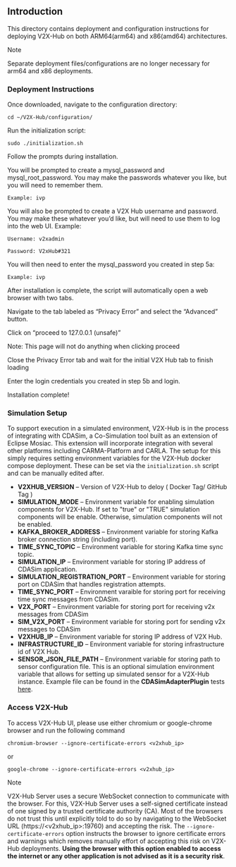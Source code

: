 ## Introduction
This directory contains deployment and configuration instructions for deploying V2X-Hub on both ARM64(arm64) and x86(amd64) architectures.

> [!NOTE]
> Separate deployment files/configurations are no longer necessary for arm64 and x86 deployments.

### Deployment Instructions
Once downloaded, navigate to the configuration directory:
```
cd ~/V2X-Hub/configuration/
```
Run the initialization script:
```
sudo ./initialization.sh
```
Follow the prompts during installation.

You will be prompted to create a mysql_password and mysql_root_password. You may make the passwords whatever you like, but you will need to remember them.
```
Example: ivp
```
You will also be prompted to create a V2X Hub username and password. You may make these whatever you’d like, but will need to use them to log into the web UI. Example:
```
Username: v2xadmin

Password: V2xHub#321
```
You will then need to enter the mysql_password you created in step 5a:
```
Example: ivp
```
After installation is complete, the script will automatically open a web browser with two tabs.

Navigate to the tab labeled as “Privacy Error” and select the “Advanced” button.

Click on “proceed to 127.0.0.1 (unsafe)”

Note: This page will not do anything when clicking proceed

Close the Privacy Error tab and wait for the initial V2X Hub tab to finish loading

Enter the login credentials you created in step 5b and login.

Installation complete!

### Simulation Setup

To support execution in a simulated environment, V2X-Hub is in the process of integrating with CDASim, a Co-Simulation tool built as an extension of Eclipse Mosiac. This extension will incorporate integration with several other platforms including CARMA-Platform and CARLA. The setup for this simply requires setting environment variables for the V2X-Hub docker compose deployment. These can be set via the `initialization.sh` script and can be manually edited after.

* **V2XHUB_VERSION** – Version of V2X-Hub to deloy ( Docker Tag/ GitHub Tag )
* **SIMULATION_MODE** – Environment variable for enabling simulation components for V2X-Hub. If set to "true" or "TRUE" simulation components will be enable. Otherwise, simulation components will not be enabled.
* **KAFKA_BROKER_ADDRESS** – Environment variable for storing Kafka broker connection string (including port).
* **TIME_SYNC_TOPIC** – Environment variable for storing Kafka time sync topic.
* **SIMULATION_IP** – Environment variable for storing IP address of CDASim application.
* **SIMULATION_REGISTRATION_PORT** – Environment variable for storing port on CDASim that handles registration attempts.
* **TIME_SYNC_PORT** – Environment varaible for storing port for receiving time sync messages from CDASim.
* **V2X_PORT** – Environment variable for storing port for receiving v2x messages from CDASim
* **SIM_V2X_PORT** – Environment variable for storing port for sending v2x messages to CDASim
* **V2XHUB_IP** – Environment variable for storing IP address of V2X Hub.
* **INFRASTRUCTURE_ID** – Environment variable for storing infrastructure id of V2X Hub.
* **SENSOR_JSON_FILE_PATH** – Environment variable for storing path to sensor configuration file. This is an optional simulation environment variable that allows for setting up simulated sensor for a V2X-Hub instance. Example file can be found in the **CDASimAdapterPlugin** tests [here](../src/v2i-hub/CDASimAdapter/test/sensors.json).

### Access V2X-Hub 
To access V2X-Hub UI, please use either chromium or google-chrome browser and run the following command 
```
chromium-browser --ignore-certificate-errors <v2xhub_ip>
```
or 

```
google-chrome --ignore-certificate-errors <v2xhub_ip>
 ```

> [!NOTE]  
> V2X-Hub Server uses a secure WebSocket connection to communicate with the browser. For this, V2X-Hub Server uses a self-signed certificate instead of one signed by a trusted certificate authority (CA). Most of the browsers do not trust this until explicitly told to do so by navigating to the WebSocket URL (https://<v2xhub_ip>:19760) and accepting the risk. The `--ignore-certificate-errors` option instructs the browser to ignore certificate errors and warnings which removes manually effort of accepting this risk on V2X-Hub deployments. **Using the browser with this option enabled to access the internet or any other application is not advised as it is a security risk**.